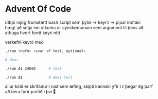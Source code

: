# Advent Of Code

útbjó mjög frumstætt bash script sem þýðir -> keyrir -> pípar inntaki  
hægt að setja inn útkomu úr sýnidæmunum sem argument til þess að athuga hvort forrit keyri rétt

verkefni keyrð með 

```bash
./run <nafn> <svar ef test, optional>

# dæmi

./run d1 24000      # test

./run d1            # ekki test
```

allur kóði er skrifaður í rust sem æfing, skipti kannski yfir í `C` þegar ég þarf að læra fyrir prófið í því 😬